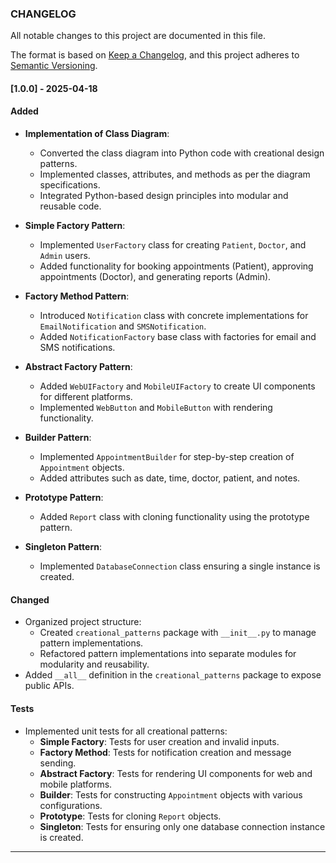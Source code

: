 ### CHANGELOG

All notable changes to this project are documented in this file.

The format is based on [Keep a Changelog](https://keepachangelog.com/en/1.0.0/), and this project adheres to [Semantic Versioning](https://semver.org/).

#### [1.0.0] - 2025-04-18
#### Added
- **Implementation of Class Diagram**:
  - Converted the class diagram into Python code with creational design patterns.
  - Implemented classes, attributes, and methods as per the diagram specifications.
  - Integrated Python-based design principles into modular and reusable code.

- **Simple Factory Pattern**:
  - Implemented `UserFactory` class for creating `Patient`, `Doctor`, and `Admin` users.
  - Added functionality for booking appointments (Patient), approving appointments (Doctor), and generating reports (Admin).

- **Factory Method Pattern**:
  - Introduced `Notification` class with concrete implementations for `EmailNotification` and `SMSNotification`.
  - Added `NotificationFactory` base class with factories for email and SMS notifications.

- **Abstract Factory Pattern**:
  - Added `WebUIFactory` and `MobileUIFactory` to create UI components for different platforms.
  - Implemented `WebButton` and `MobileButton` with rendering functionality.

- **Builder Pattern**:
  - Implemented `AppointmentBuilder` for step-by-step creation of `Appointment` objects.
  - Added attributes such as date, time, doctor, patient, and notes.

- **Prototype Pattern**:
  - Added `Report` class with cloning functionality using the prototype pattern.

- **Singleton Pattern**:
  - Implemented `DatabaseConnection` class ensuring a single instance is created.

#### Changed
- Organized project structure:
  - Created `creational_patterns` package with `__init__.py` to manage pattern implementations.
  - Refactored pattern implementations into separate modules for modularity and reusability.
- Added `__all__` definition in the `creational_patterns` package to expose public APIs.

#### Tests
- Implemented unit tests for all creational patterns:
  - **Simple Factory**: Tests for user creation and invalid inputs.
  - **Factory Method**: Tests for notification creation and message sending.
  - **Abstract Factory**: Tests for rendering UI components for web and mobile platforms.
  - **Builder**: Tests for constructing `Appointment` objects with various configurations.
  - **Prototype**: Tests for cloning `Report` objects.
  - **Singleton**: Tests for ensuring only one database connection instance is created.

---

